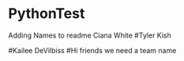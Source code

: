 # PythonTest
Adding Names to readme
Ciana White
#Tyler Kish

#Kailee DeVilbiss
#Hi friends we need a team name
